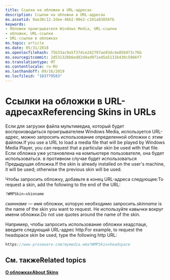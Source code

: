 ```yaml
---
title: Ссылки на обложки в URL-адресах
description: Ссылки на обложки в URL-адресах
ms.assetid: 9ae30c12-2dee-46b2-90e2-c101a83856fb
keywords:
- Обложки проигрывателя Windows Media, URL-ссылки
- обложки, URL-ссылки
- URL-ссылки в обложках
ms.topic: article
ms.date: 05/31/2018
ms.openlocfilehash: 75b33ac9a5f37dce242797ae93dc4e85b973c76b
ms.sourcegitcommit: 2d531328b6ed82d4ad971a45a5131b430c5866f7
ms.translationtype: MT
ms.contentlocale: ru-RU
ms.lasthandoff: 09/16/2019
ms.locfileid: "103779583"
---
```

# <a name="referencing-skins-in-urls"></a><span data-ttu-id="72b1f-106">Ссылки на обложки в URL-адресах</span><span class="sxs-lookup"><span data-stu-id="72b1f-106">Referencing Skins in URLs</span></span>

<span data-ttu-id="72b1f-107">Если для загрузки файла мультимедиа, который будет воспроизводиться проигрывателем Windows Media, используется URL-адрес, можно запросить использование определенной обложки с этим файлом.</span><span class="sxs-lookup"><span data-stu-id="72b1f-107">If you use a URL to load a media file that will be played by Windows Media Player, you can request that a particular skin be used with that file.</span></span> <span data-ttu-id="72b1f-108">Если обложка уже установлена на компьютере пользователя, она будет использоваться. в противном случае будет использоваться Предыдущая обложка.</span><span class="sxs-lookup"><span data-stu-id="72b1f-108">If the skin is already installed on the user's machine, it will be used; otherwise the previous skin will be used.</span></span>

<span data-ttu-id="72b1f-109">Чтобы запросить обложку, добавьте в конец URL-адреса следующее:</span><span class="sxs-lookup"><span data-stu-id="72b1f-109">To request a skin, add the following to the end of the URL:</span></span>


```C++
?WMPSkin=skinname
```



<span data-ttu-id="72b1f-110">*скиннаме* — имя обложки, которую необходимо запросить.</span><span class="sxs-lookup"><span data-stu-id="72b1f-110">*skinname* is the name of the skin you want to request.</span></span> <span data-ttu-id="72b1f-111">Не используйте кавычки вокруг имени обложки.</span><span class="sxs-lookup"><span data-stu-id="72b1f-111">Do not use quotes around the name of the skin.</span></span>

<span data-ttu-id="72b1f-112">Например, чтобы запросить использование обложки хеадспаце, введите следующий URL-адрес http:</span><span class="sxs-lookup"><span data-stu-id="72b1f-112">For example, to request the headspace skin be used, type the following http URL:</span></span>


```C++
https://www.proseware.com/mymedia.wma?WMPSkin=headspace

```



## <a name="related-topics"></a><span data-ttu-id="72b1f-113">См. также</span><span class="sxs-lookup"><span data-stu-id="72b1f-113">Related topics</span></span>

<dl> <dt>

[<span data-ttu-id="72b1f-114">**О обложках**</span><span class="sxs-lookup"><span data-stu-id="72b1f-114">**About Skins**</span></span>](about-skins.md)
</dt> </dl>

 

 




